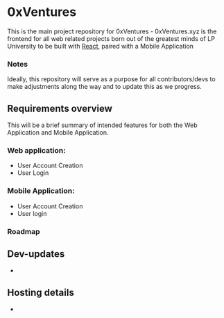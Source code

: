 # 0xVentures

This is the main project repository for 0xVentures - 0xVentures.xyz is the frontend for all web related projects born out of the greatest minds of LP University to be built with [React]( https://reactjs.org/), paired with a Mobile Application

### Notes
Ideally, this repository will serve as a purpose for all contributors/devs to make adjustments along the way and to update this as we progress.

## Requirements overview
This will be a brief summary of intended features for both the Web Application and Mobile Application.

### Web application:
* User Account Creation
* User Login 


### Mobile Application:
* User Account Creation
* User login




### Roadmap


Dev-updates
-
-

Hosting details
-
-
